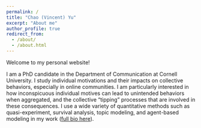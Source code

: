 ```yaml
---
permalink: /
title: "Chao (Vincent) Yu"
excerpt: "About me"
author_profile: true
redirect_from: 
  - /about/
  - /about.html
---
```


Welcome to my personal website! 

I am a PhD candidate in the Department of Communication at Cornell University. I study individual motivations and their impacts on collective behaviors, especially in online communities. I am particularly interested in how inconspicuous individual motives can lead to unintended behaviors when aggregated, and the collective “tipping” processes that are involved in these consequences. I use a wide variety of quantitative methods such as quasi-experiment, survival analysis, topic modeling, and agent-based modeling in my work (<a href="bio/">full bio here</a>). 

